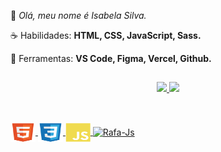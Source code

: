 💜 *Olá, meu nome é Isabela Silva.* 

☕ Habilidades: **HTML, CSS, JavaScript, Sass.**

💼 Ferramentas: **VS Code, Figma, Vercel, Github.**

##



<div align="center">
  <a href="https://github.com/Isabela-Silva">
  <img height="180em" src="https://github-readme-stats.vercel.app/api?username=Isabela-Silva&show_icons=true&theme=radical&include_all_commits=true&count_private=true"/>
  <img height="180em" src="https://github-readme-stats.vercel.app/api/top-langs/?username=Isabela-Silva&layout=compact&langs_count=7&theme=radical"/>
</div>
  
##

  <div style="display: inline_block"><br>
  <img align="center" alt="Rafa-HTML" height="30" width="40" src="https://raw.githubusercontent.com/devicons/devicon/master/icons/html5/html5-original.svg">
  <img align="center" alt="Rafa-CSS" height="30" width="40" src="https://raw.githubusercontent.com/devicons/devicon/master/icons/css3/css3-original.svg">
   <img align="center" alt="Rafa-Js" height="30" width="40" src="https://raw.githubusercontent.com/devicons/devicon/master/icons/javascript/javascript-plain.svg">
    <img align="center" alt="Rafa-Js" height="30" width="40" src="https://cdn.jsdelivr.net/gh/devicons/devicon/icons/sass/sass-original.svg" />

</div>
 
  
